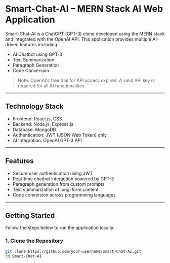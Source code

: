 # Smart-Chat-AI – MERN Stack AI Web Application

Smart-Chat-AI is a ChatGPT (GPT-3) clone developed using the MERN stack and integrated with the OpenAI API. This application provides multiple AI-driven features including:

- AI Chatbot using GPT-3  
- Text Summarization  
- Paragraph Generation  
- Code Conversion  

> Note: OpenAI's free trial for API access expired. A valid API key is required for all AI functionalities.

---

## Technology Stack

- Frontend: React.js, CSS  
- Backend: Node.js, Express.js  
- Database: MongoDB  
- Authentication: JWT (JSON Web Token) only  
- AI Integration: OpenAI GPT-3 API  

---

## Features

- Secure user authentication using JWT  
- Real-time chatbot interaction powered by GPT-3  
- Paragraph generation from custom prompts  
- Text summarization of long-form content  
- Code conversion across programming languages    

---

## Getting Started

Follow the steps below to run the application locally.

### 1. Clone the Repository

```bash
git clone https://github.com/your-username/Smart-Chat-AI.git
cd Smart-Chat-AI

